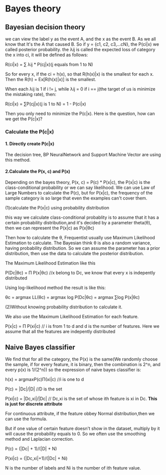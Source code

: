 # Bayes theory
## Bayesian decision theory
we can view the label y as the event A, and the x as the event B. As we all know that It's the A that caused B. So if y = {c1, c2, c3,...cN}, the P(ci|x) we called posterior probability. the λij is called the expected loss of category the x into ci, it will be defined as follows:

R(ci|x) = ∑ λij * P(cj|x)(j equals from 1 to N)

So for every x, if the ci = h(x), so that R(h(x)|x) is the smallest for each x. Then the R(h) = Ex[R(h(x)|x)] is the smallest.

When each λij is 1 if i != j, while λij = 0 if i == j(the target of us is minimize the mistaking rate), then:

R(ci|x) = ∑P(cj|x)(j is 1 to N)
        = 1 - P(ci|x)

Then you only need to minimize the P(c|x).
Here is the question, how can we get the P(c|x)?
### Calculate the P(c|x)
#### 1. Directly create P(c|x)

The decision tree, BP NeuralNetwork and Support Machine Vector are using this method.

#### 2.Calculate the P(x, c) and P(x)

 Depending on the bayes theory, P(x, c) = P(c) * P(x|c), the P(x|c) is the class-conditional probability or we can say likelihood. We can use Law of Large Numbers to calculate the P(c), but for P(x|c), the frequency of the sample category is so large that even the examples can't cover them.

 (1)calculate the P(x|c) using probability distribution

this way we calculate class-conditional probablity is to assume that it has a certain probability distribution,and it's decided by a parameter theta(θ), then we can represent the P(x|c) as P(x|θc)

Then how to calculate the θ, Frequentist usually use Maximum Likelihood Estimation to calculate. The Bayesian think θ is also a random variance, having probability distribution. So we can assume the parameter has a prior distribution, then use the data to calculate the posterior distribution.

The Maximum Likelihood Estimation like this

P(Dc|θc) = Π P(x|θc)   //x belong to Dc, we know that every x is indepently distributed

Using log-likelihood method the result is like this:

 θc = argmax LL(θc) = argmax log P(Dc|θc) = argmax ∑log P(x|θc)

 (2)Without knowing probability distribution to calculate it.

 We also use the Maximum Likelihood Estimation for each feature.

 P(x|c) = Π P(xi|c)  // i is from 1 to d and d is the number of features. Here we assume that all the features are indepently distributed

 ## Naive Bayes classifier
We find that for all the category, the P(x) is the same(We randomly choose the sample, if for every feature, it is binary, then the combination is 2^n, and every p(x) is 1/(2^n)) so the expression of naive bayes classifier is:

h(x) = argmaxP(c)Π(xi|c)  //i is one to d

P(c) = |Dc|/|D| //D is the set

P(xi|c) = |Dc,xi|/|Dc| // Dc,xi is the set of whose ith feature is xi in Dc. **This is just for discrete attribute**

For continuous attribute, if the feature obbey Normal distribution,then we can use the formula.

But if one value of certain feature doesn't show in the dataset, multiply by it will cause the probability equals to 0. So we often use the smoothing method and Laplacian correction.

P(c) = (|Dc| + 1)/(|D| + N)

P(xi|c) = (|Dc,xi|+1)/(|Dc| + Ni)

N is the number of labels and Ni is the number of ith feature value.




